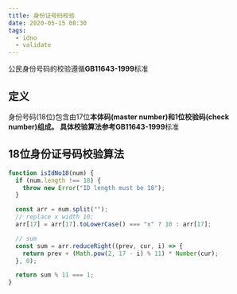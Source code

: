 ```yaml
---
title: 身份证号码校验
date: 2020-05-15 08:30
tags:
  - idno
  - validate
---
```


公民身份号码的校验遵循**GB11643-1999**标准

## 定义

身份号码(18位)包含由17位**本体码(master number)**和1位**校验码(check number)**组成。
具体校验算法参考**GB11643-1999**标准

## 18位身份证号码校验算法

```js
function isIdNo18(num) {
  if (num.length !== 18) {
    throw new Error("ID length must be 18");
  }

  const arr = num.split("");
  // replace x width 10;
  arr[17] = arr[17].toLowerCase() === "x" ? 10 : arr[17];

  // sum
  const sum = arr.reduceRight((prev, cur, i) => {
    return prev + (Math.pow(2, 17 - i) % 11) * Number(cur);
  }, 0);

  return sum % 11 === 1;
}

```

